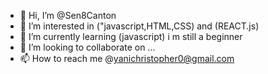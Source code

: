 - 👋 Hi, I’m @Sen8Canton
- 👀 I’m interested in ("javascript,HTML,CSS) and (REACT.js)
- 🌱 I’m currently learning (javascript) i m still a beginner
- 💞️ I’m looking to collaborate on ...
- 📫 How to reach me @yanichristopher0@gmail.com

<!---
Sen8Canton/Sen8Canton is a ✨ special ✨ repository because its `README.md` (this file) appears on your GitHub profile.
You can click the Preview link to take a look at your changes.
--->
